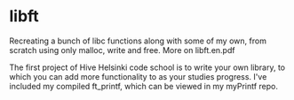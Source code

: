 # libft

Recreating a bunch of libc functions along with some of my own, from scratch using only malloc, write and free.
More on libft.en.pdf

The first project of Hive Helsinki code school is to write your own library, to which you can add more functionality 
to as your studies progress. I've included my compiled ft_printf, which can be viewed in my myPrintf repo.
